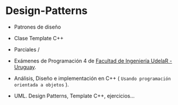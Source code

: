 # Design-Patterns

* Patrones de diseño 
* Clase Template C++ 
* Parciales / 
* Exámenes de Programación 4 de [Facultad de Ingeniería UdelaR - Uruguay](https://eva.fing.edu.uy/mod/folder/view.php?id=24662). 

* Análisis, Diseño e implementación en C++  ( `Usando programación orientada a objetos` ). 

* UML. Design Patterns, Template C++, ejercicios...
